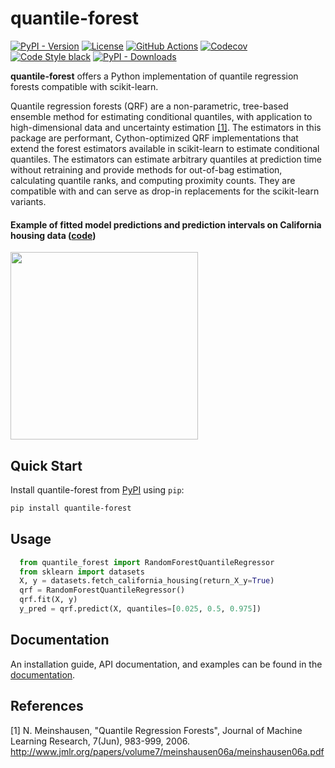 # quantile-forest

[![PyPI - Version](https://img.shields.io/pypi/v/quantile-forest)](https://pypi.org/project/quantile-forest)
[![License](https://img.shields.io/github/license/zillow/quantile-forest)](https://github.com/zillow/quantile-forest/blob/main/LICENSE)
[![GitHub Actions](https://github.com/zillow/quantile-forest/actions/workflows/build.yml/badge.svg)](https://github.com/zillow/quantile-forest/actions/workflows/build.yml)
[![Codecov](https://codecov.io/gh/zillow/quantile-forest/branch/main/graph/badge.svg?token=STRT8T67YP)](https://codecov.io/gh/zillow/quantile-forest)
[![Code Style black](https://img.shields.io/badge/code%20style-black-000000.svg)](https://github.com/psf/black)
[![PyPI - Downloads](https://img.shields.io/pypi/dm/quantile-forest)](https://pypi.org/project/quantile-forest)

**quantile-forest** offers a Python implementation of quantile regression forests compatible with scikit-learn.

Quantile regression forests (QRF) are a non-parametric, tree-based ensemble method for estimating conditional quantiles, with application to high-dimensional data and uncertainty estimation [[1]](#1). The estimators in this package are performant, Cython-optimized QRF implementations that extend the forest estimators available in scikit-learn to estimate conditional quantiles. The estimators can estimate arbitrary quantiles at prediction time without retraining and provide methods for out-of-bag estimation, calculating quantile ranks, and computing proximity counts. They are compatible with and can serve as drop-in replacements for the scikit-learn variants.

#### Example of fitted model predictions and prediction intervals on California housing data ([code](https://zillow.github.io/quantile-forest/auto_examples/plot_quantile_regression_intervals.html#sphx-glr-auto-examples-plot-quantile-regression-intervals-py))
<img src="https://zillow.github.io/quantile-forest/_images/sphx_glr_plot_quantile_regression_intervals_001.png" height="300" />

Quick Start
-----------

Install quantile-forest from [PyPI](https://pypi.org/project/quantile-forest) using `pip`:

```bash
pip install quantile-forest
```

Usage
-----

```python
  from quantile_forest import RandomForestQuantileRegressor
  from sklearn import datasets
  X, y = datasets.fetch_california_housing(return_X_y=True)
  qrf = RandomForestQuantileRegressor()
  qrf.fit(X, y)
  y_pred = qrf.predict(X, quantiles=[0.025, 0.5, 0.975])
```

Documentation
-------------

An installation guide, API documentation, and examples can be found in the [documentation](https://zillow.github.io/quantile-forest).


References
----------

<a id="1">[1]</a> N. Meinshausen, "Quantile Regression Forests", Journal of Machine Learning Research, 7(Jun), 983-999, 2006. http://www.jmlr.org/papers/volume7/meinshausen06a/meinshausen06a.pdf
